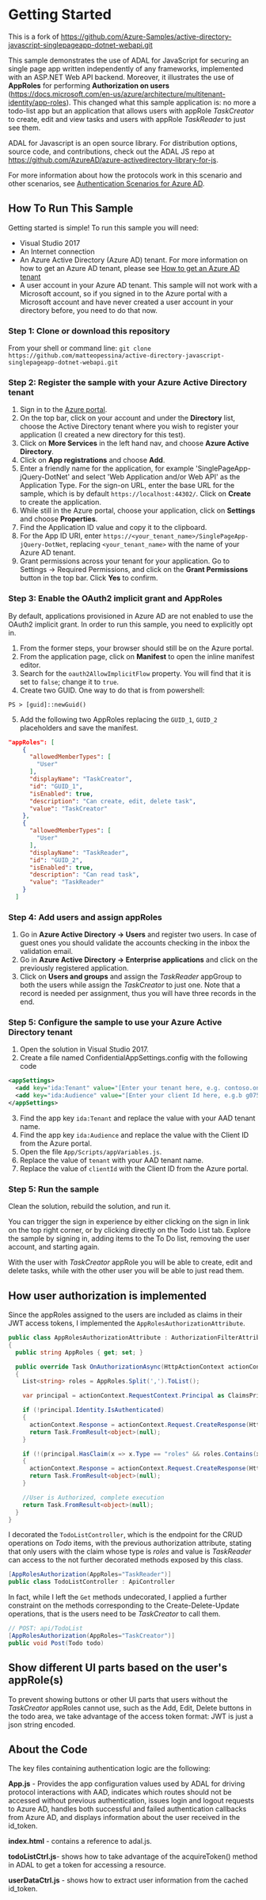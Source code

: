 Getting Started
====================
This is a fork of https://github.com/Azure-Samples/active-directory-javascript-singlepageapp-dotnet-webapi.git

This sample demonstrates the use of ADAL for JavaScript for securing an single page app written independently of any frameworks, implemented with an ASP.NET Web API backend. Moreover, it illustrates the use of **AppRoles** for performing **Authorization on users** (https://docs.microsoft.com/en-us/azure/architecture/multitenant-identity/app-roles). This changed what this sample application is: no more a todo-list app but an application that allows users with appRole *TaskCreator* to create, edit and view tasks and users with appRole *TaskReader* to just see them. 

ADAL for Javascript is an open source library.  For distribution options, source code, and contributions, check out the ADAL JS repo at https://github.com/AzureAD/azure-activedirectory-library-for-js.

For more information about how the protocols work in this scenario and other scenarios, see [Authentication Scenarios for Azure AD](http://go.microsoft.com/fwlink/?LinkId=394414).

## How To Run This Sample

Getting started is simple!  To run this sample you will need:
- Visual Studio 2017
- An Internet connection
- An Azure Active Directory (Azure AD) tenant. For more information on how to get an Azure AD tenant, please see [How to get an Azure AD tenant](https://azure.microsoft.com/en-us/documentation/articles/active-directory-howto-tenant/) 
- A user account in your Azure AD tenant. This sample will not work with a Microsoft account, so if you signed in to the Azure portal with a Microsoft account and have never created a user account in your directory before, you need to do that now.

### Step 1:  Clone or download this repository

From your shell or command line:
`git clone https://github.com/matteopessina/active-directory-javascript-singlepageapp-dotnet-webapi.git`

### Step 2:  Register the sample with your Azure Active Directory tenant

1. Sign in to the [Azure portal](https://portal.azure.com).
2. On the top bar, click on your account and under the **Directory** list, choose the Active Directory tenant where you wish to register your application (I created a new directory for this test).
3. Click on **More Services** in the left hand nav, and choose **Azure Active Directory**.
4. Click on **App registrations** and choose **Add**.
5. Enter a friendly name for the application, for example 'SinglePageApp-jQuery-DotNet' and select 'Web Application and/or Web API' as the Application Type. For the sign-on URL, enter the base URL for the sample, which is by default `https://localhost:44302/`. Click on **Create** to create the application.
6. While still in the Azure portal, choose your application, click on **Settings** and choose **Properties**.
7. Find the Application ID value and copy it to the clipboard.
8. For the App ID URI, enter `https://<your_tenant_name>/SinglePageApp-jQuery-DotNet`, replacing `<your_tenant_name>` with the name of your Azure AD tenant. 
9. Grant permissions across your tenant for your application. Go to Settings -> Required Permissions, and click on the **Grant Permissions** button in the top bar. Click **Yes** to confirm.

### Step 3:  Enable the OAuth2 implicit grant and AppRoles

By default, applications provisioned in Azure AD are not enabled to use the OAuth2 implicit grant. In order to run this sample, you need to explicitly opt in.

1. From the former steps, your browser should still be on the Azure portal.
2. From the application page, click on **Manifest** to open the inline manifest editor.
3. Search for the `oauth2AllowImplicitFlow` property. You will find that it is set to `false`; change it to `true`.
4. Create two GUID. One way to do that is from powershell: 
```
PS > [guid]::newGuid()
```
5. Add the following two AppRoles replacing the `GUID_1`, `GUID_2` placeholders and save the manifest.  
```json
"appRoles": [  
    {  
      "allowedMemberTypes": [
        "User"
      ],
      "displayName": "TaskCreator",
      "id": "GUID_1",
      "isEnabled": true,
      "description": "Can create, edit, delete task",
      "value": "TaskCreator"
    },
    {
      "allowedMemberTypes": [
        "User"
      ],
      "displayName": "TaskReader",
      "id": "GUID_2",
      "isEnabled": true,
      "description": "Can read task",
      "value": "TaskReader"
    }
  ]
```

### Step 4: Add users and assign appRoles

1. Go in **Azure Active Directory -> Users** and register two users. In case of guest ones you should validate the accounts checking in the inbox the validation email.
2. Go in **Azure Active Directory -> Enterprise applications** and click on the previously registered application.
3. Click on **Users and groups** and assign the *TaskReader* appGroup to both the users while assign the *TaskCreator* to just one. Note that a record is needed per assignment, thus you will have three records in the end.

### Step 5:  Configure the sample to use your Azure Active Directory tenant

1. Open the solution in Visual Studio 2017.
2. Create a file named ConfidentialAppSettings.config with the following code
```xml
<appSettings>
  <add key="ida:Tenant" value="[Enter your tenant here, e.g. contoso.onmicrosoft.com]" />
  <add key="ida:Audience" value="[Enter your client Id here, e.g.b g075edef-0efa-453b-997b-de1337c29185]" />
</appSettings>
``` 
3. Find the app key `ida:Tenant` and replace the value with your AAD tenant name.
4. Find the app key `ida:Audience` and replace the value with the Client ID from the Azure portal.
5. Open the file `App/Scripts/appVariables.js`.
6. Replace the value of `tenant` with your AAD tenant name.
7. Replace the value of `clientId` with the Client ID from the Azure portal.

### Step 5:  Run the sample

Clean the solution, rebuild the solution, and run it. 

You can trigger the sign in experience by either clicking on the sign in link on the top right corner, or by clicking directly on the Todo List tab.
Explore the sample by signing in, adding items to the To Do list, removing the user account, and starting again. 

With the user with *TaskCreator* appRole you will be able to create, edit and delete tasks, while with the other user you will be able to just read them.

## How user authorization is implemented

Since the appRoles assigned to the users are included as claims in their JWT access tokens, I implemented the `AppRolesAuthorizationAttribute`.  
```csharp
public class AppRolesAuthorizationAttribute : AuthorizationFilterAttribute
{
  public string AppRoles { get; set; }

  public override Task OnAuthorizationAsync(HttpActionContext actionContext, System.Threading.CancellationToken cancellationToken)
  {
    List<string> roles = AppRoles.Split(',').ToList();

    var principal = actionContext.RequestContext.Principal as ClaimsPrincipal;

    if (!principal.Identity.IsAuthenticated)
    {
      actionContext.Response = actionContext.Request.CreateResponse(HttpStatusCode.Unauthorized);
      return Task.FromResult<object>(null);
    }

    if (!(principal.HasClaim(x => x.Type == "roles" && roles.Contains(x.Value))))
    {
      actionContext.Response = actionContext.Request.CreateResponse(HttpStatusCode.Unauthorized);
      return Task.FromResult<object>(null);
    }

    //User is Authorized, complete execution
    return Task.FromResult<object>(null);
  }
}
```
I decorated the `TodoListController`, which is the endpoint for the CRUD operations on *Todo* items, with the previous authorization attribute, stating that only users with the claim whose type is *roles* and value is *TaskReader* can access to the not further decorated methods exposed by this class.
```csharp
[AppRolesAuthorization(AppRoles="TaskReader")]
public class TodoListController : ApiController
```
In fact, while I left the `Get` methods undecorated, I applied a further constraint on the methods corresponding to the Create-Delete-Update operations, that is the users need to be *TaskCreator* to call them.
```csharp
// POST: api/TodoList
[AppRolesAuthorization(AppRoles="TaskCreator")]
public void Post(Todo todo)
```

## Show different UI parts based on the user's appRole(s)

To prevent showing buttons or other UI parts that users without the *TaskCreator* appRoles cannot use, such as the Add, Edit, Delete buttons in the todo area, we take advantage of the access token format: JWT is just a json string encoded. 

## About the Code

The key files containing authentication logic are the following:

**App.js** - Provides the app configuration values used by ADAL for driving protocol interactions with AAD, indicates which routes should not be accessed without previous authentication, issues login and logout requests to Azure AD, handles both successful and failed authentication callbacks from Azure AD, and displays information about the user received in the id_token.

**index.html** - contains a reference to adal.js.

**todoListCtrl.js**- shows how to take advantage of the acquireToken() method in ADAL to get a token for accessing a resource.

**userDataCtrl.js** - shows how to extract user information from the cached id_token.

